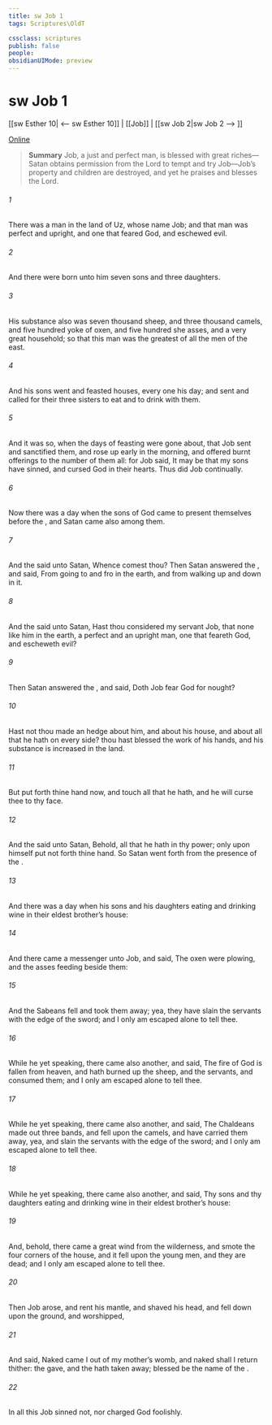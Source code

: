 ```yaml
---
title: sw Job 1
tags: Scriptures\OldT

cssclass: scriptures
publish: false
people:
obsidianUIMode: preview
---
```


# sw Job 1
[[sw Esther 10| <-- sw Esther 10]] | [[Job]] | [[sw Job 2|sw Job 2 --> ]]

[Online](https://churchofjesuschrist.org/study/scriptures/ot/job/1?lang=eng)

> __Summary__
Job, a just and perfect man, is blessed with great riches—Satan obtains permission from the Lord to tempt and try Job—Job’s property and children are destroyed, and yet he praises and blesses the Lord.

###### 1 
There was a man in the land of Uz, whose name  Job; and that man was perfect and upright, and one that feared God, and eschewed evil.

###### 2 
And there were born unto him seven sons and three daughters.

###### 3 
His substance also was seven thousand sheep, and three thousand camels, and five hundred yoke of oxen, and five hundred she asses, and a very great household; so that this man was the greatest of all the men of the east.

###### 4 
And his sons went and feasted  houses, every one his day; and sent and called for their three sisters to eat and to drink with them.

###### 5 
And it was so, when the days of  feasting were gone about, that Job sent and sanctified them, and rose up early in the morning, and offered burnt offerings  to the number of them all: for Job said, It may be that my sons have sinned, and cursed God in their hearts. Thus did Job continually.

###### 6 
Now there was a day when the sons of God came to present themselves before the , and Satan came also among them.

###### 7 
And the  said unto Satan, Whence comest thou? Then Satan answered the , and said, From going to and fro in the earth, and from walking up and down in it.

###### 8 
And the  said unto Satan, Hast thou considered my servant Job, that  none like him in the earth, a perfect and an upright man, one that feareth God, and escheweth evil?

###### 9 
Then Satan answered the , and said, Doth Job fear God for nought?

###### 10 
Hast not thou made an hedge about him, and about his house, and about all that he hath on every side? thou hast blessed the work of his hands, and his substance is increased in the land.

###### 11 
But put forth thine hand now, and touch all that he hath, and he will curse thee to thy face.

###### 12 
And the  said unto Satan, Behold, all that he hath  in thy power; only upon himself put not forth thine hand. So Satan went forth from the presence of the .

###### 13 
And there was a day when his sons and his daughters  eating and drinking wine in their eldest brother’s house:

###### 14 
And there came a messenger unto Job, and said, The oxen were plowing, and the asses feeding beside them:

###### 15 
And the Sabeans fell  and took them away; yea, they have slain the servants with the edge of the sword; and I only am escaped alone to tell thee.

###### 16 
While he  yet speaking, there came also another, and said, The fire of God is fallen from heaven, and hath burned up the sheep, and the servants, and consumed them; and I only am escaped alone to tell thee.

###### 17 
While he  yet speaking, there came also another, and said, The Chaldeans made out three bands, and fell upon the camels, and have carried them away, yea, and slain the servants with the edge of the sword; and I only am escaped alone to tell thee.

###### 18 
While he  yet speaking, there came also another, and said, Thy sons and thy daughters  eating and drinking wine in their eldest brother’s house:

###### 19 
And, behold, there came a great wind from the wilderness, and smote the four corners of the house, and it fell upon the young men, and they are dead; and I only am escaped alone to tell thee.

###### 20 
Then Job arose, and rent his mantle, and shaved his head, and fell down upon the ground, and worshipped,

###### 21 
And said, Naked came I out of my mother’s womb, and naked shall I return thither: the  gave, and the  hath taken away; blessed be the name of the .

###### 22 
In all this Job sinned not, nor charged God foolishly.

